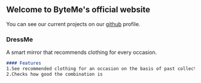 ## Welcome to ByteMe's official website

You can see our current projects on our [github](https://github.com/team-byteMe) profile. 

### DressMe

A smart mirror that recommends clothing for every occasion.

```markdown
#### Features
1.See recommended clothing for an occasion on the basis of past collection of photos.
2.Checks how good the combination is

